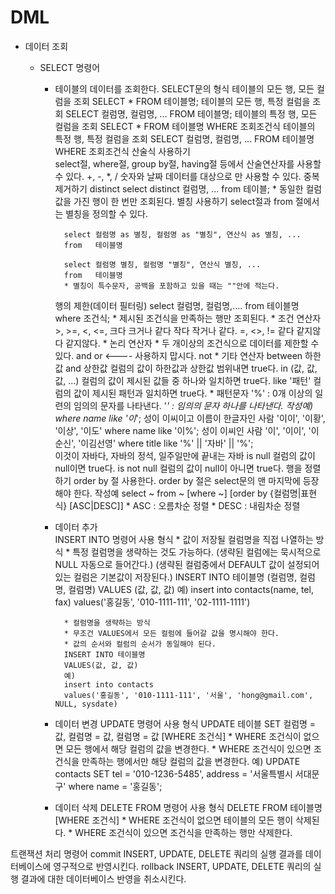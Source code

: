 # DML
- 데이터 조회
  + SELECT 명령어 
    * 테이블의 데이터를 조회한다.
		SELECT문의 형식
			테이블의 모든 행, 모든 컬럼을 조회
				SELECT *
				FROM   테이블명;
			테이블의 모든 행, 특정 컬럼을 조회
				SELECT 컬럼명, 컬럼명, ...
				FROM   테이블명;
			테이블의 특정 행, 모든 컬럼을 조회
				SELECT *
				FROM   테이블명
				WHERE  조회조건식
			테이블의 특정 행, 특정 컬럼을 조회
				SELECT 컬럼명, 컬럼명, ...
				FROM   테이블명
				WHERE  조회조건식
		산술식 사용하기 			
			select절, where절, group by절, having절 등에서 산술연산자를 사용할 수 있다.
			+, -, *, /
			숫자와 날짜 데이터를 대상으로 만 사용할 수 있다.
		중복 제거하기
			distinct
			select distinct 컬럼명, ...
			from 테이블;
			* 동일한 컬럼값을 가진 행이 한 번만 조회된다.
		별칭 사용하기
			select절과 from 절에서는 별칭을 정의할 수 있다.

			select 컬럼명 as 별칭, 컬럼명 as "별칭", 연산식 as 별칭, ...
			from   테이블명

			select 컬럼명 별칭, 컬럼명 "별칭", 연산식 별칭, ...
			from   테이블명
			* 별칭이 특수문자, 공백을 포함하고 있을 때는 ""안에 적는다.
		행의 제한(데이터 필터링)
			select 컬럼명, 컬럼명,....
			from   테이블명
			where  조건식;
			* 제시된 조건식을 만족하는 행만 조회된다.
			* 조건 연산자
				>, 	>=, 		<, 	<=, 
				크다 	크거나 같다	작다	작거나 같다.
				=, 	<>, 		!=
				같다	같지않다	같지않다.
			* 논리 연산자
				* 두 개이상의 조건식으로 데이터를 제한할 수 있다.
				and 
				or <---- 사용하지 맙시다.
				not
			* 기타 연산자
				between 하한값 and 상한값
					컬럼의 값이 하한값과 상한값 범위내면 true다.
				in (값, 값, 값, ...)
					컬럼의 값이 제시된 값들 중 하나와 일치하면 true다.
				like '패턴'
					컬럼의 값이 제시된 패턴과 일치하면 true다.
					* 패턴문자
						'%' : 0개 이상의 일련의 임의의 문자를 나타낸다.
 						'_' : 임의의 문자 하나를 나타낸다.
						작성예)
							where name like '이_';
								성이 이씨이고 이름이 한글자인 사람
								'이이', '이황', '이상', '이도'
							where name like '이%';
								성이 이씨인 사람
								'이', '이이', '이순신', '이김선영'
							where title like '%' || '자바' || '%';						
								이것이 자바다, 자바의 정석, 일주일만에 끝내는 자바
				is null
					컬럼의 값이 null이면 true다.
				is not null
					컬럼의 값이 null이 아니면 true다.
		행을 정렬하기
			order by 절 사용한다.
			order by 절은 select문의 맨 마지막에 등장해야 한다.
			작성예
				select ~
				from   ~
				[where ~]
				[order by {컬럼명|표현식} [ASC|DESC]]
				* ASC : 오름차순 정렬
				* DESC : 내림차순 정렬

				
	- 데이터 추가	
		INSERT INTO 명령어 사용
		형식
			* 값이 저장될 컬럼명을 직접 나열하는 방식
			* 특정 컬럼명을 생략하는 것도 가능하다.
		          (생략된 컬럼에는 묵시적으로 NULL 자동으로 들어간다.)
			  (생략된 컬럼중에서 DEFAULT 값이 설정되어 있는 컬럼은 기본값이 저장된다.)
			INSERT INTO 테이블명 (컬럼명, 컬럼명, 컬럼명)
			VALUES               (값,     값,     값)
			예)
			insert into contacts(name, tel, fax)
			values('홍길동', '010-1111-111', '02-1111-1111')

			* 컬럼명을 생략하는 방식
			* 무조건 VALUES에서 모든 컬럼에 들어갈 값을 명시해야 한다.
			* 값의 순서와 컬럼의 순서가 동일해야 된다.
			INSERT INTO 테이블명
			VALUES(값, 값, 값)
			예)
			insert into contacts
			values('홍길동', '010-1111-111', '서울', 'hong@gmail.com', NULL, sysdate)
			
	- 데이터 변경
		UPDATE 명령어 사용
		형식
			UPDATE 테이블
			SET
				컬럼명 = 값,
				컬럼명 = 값,
				컬럼명 = 값
			[WHERE 조건식]
			* WHERE 조건식이 없으면 모든 행에서 해당 컬럼의 값을 변경한다.
			* WHERE 조건식이 있으면 조건식을 만족하는 행에서만 해당 컬럼의 값을 변경한다.
			예)
				UPDATE contacts
				SET
					tel = '010-1236-5485',
					address = '서울특별시 서대문구'
				where name = '홍길동';
	- 데이터 삭제
		DELETE FROM 명령어 사용
		형식
			DELETE FROM 테이블명
			[WHERE 조건식]
			* WHERE 조건식이 없으면 테이블의 모든 행이 삭제된다.
			* WHERE 조건식이 있으면 조건식을 만족하는 행만 삭제한다.

트랜잭션 처리 명령어
	commit
		INSERT, UPDATE, DELETE 쿼리의 실행 결과를 데이터베이스에 영구적으로 반영시킨다.
	rollback
		INSERT, UPDATE, DELETE 쿼리의 실행 결과에 대한 데이터베이스 반영을 취소시킨다.
		









